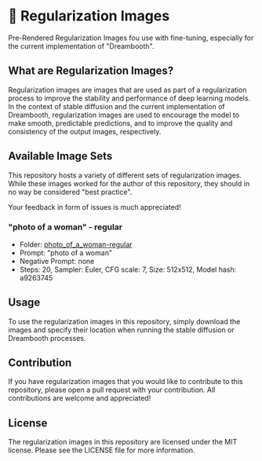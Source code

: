 # 🌄 Regularization Images
Pre-Rendered Regularization Images fou use with fine-tuning, especially for the current implementation of "Dreambooth".

## What are Regularization Images?
Regularization images are images that are used as part of a regularization process to improve the stability and performance of deep learning models. In the context of stable diffusion and the current implementation of Dreambooth, regularization images are used to encourage the model to make smooth, predictable predictions, and to improve the quality and consistency of the output images, respectively.

## Available Image Sets
This repository hosts a variety of different sets of regularization images. While these images worked for the author of this repository, they should in no way be considered "best practice".

Your feedback in form of issues is much appreciated!

### "photo of a woman" - regular

* Folder: [photo_of_a_woman-regular](./../../tree/main/photo_of_a_woman-regular)
* Prompt: "photo of a woman"
* Negative Prompt: none
* Steps: 20, Sampler: Euler, CFG scale: 7, Size: 512x512, Model hash: a9263745

## Usage
To use the regularization images in this repository, simply download the images and specify their location when running the stable diffusion or Dreambooth processes.

## Contribution
If you have regularization images that you would like to contribute to this repository, please open a pull request with your contribution. All contributions are welcome and appreciated!

## License
The regularization images in this repository are licensed under the MIT license. Please see the LICENSE file for more information.
